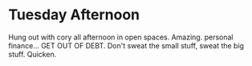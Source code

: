 # Tuesday Afternoon

Hung out with cory all afternoon in open spaces. Amazing. personal finance... GET OUT OF DEBT. Don't sweat the small stuff, sweat the big stuff. Quicken.